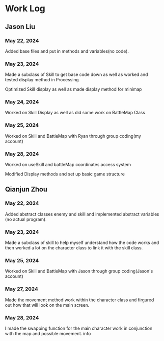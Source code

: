 # Work Log

## Jason Liu

### May 22, 2024

Added base files and put in methods and variables(no code).

### May 23, 2024

Made a subclass of Skill to get base code down as well as worked and tested display method in Processing

Optimized Skill display as well as made display method for minimap

### May 24, 2024

Worked on Skill Display as well as did some work on BattleMap Class

### May 25, 2024

Worked on Skill and BattleMap with Ryan through group coding(my account)

### May 28, 2024

Worked on useSkill and battleMap coordinates access system

Modified Display methods and set up basic game structure



## Qianjun Zhou

### May 22, 2024

Added abstract classes enemy and skill and implemented abstract variables (no actual program).

### May 23, 2024

Made a subclass of skill to help myself understand how the code works and then worked a lot on the character class to link it with the skill class.

### May 25, 2024

Worked on Skill and BattleMap with Jason through group coding(Jason's account)

### May 27, 2024

Made the movement method work within the character class and firgured out how that will look on the main screen.

### May 28, 2024

I made the swapping function for the main character work in conjunction with the map and possible movement.
info
